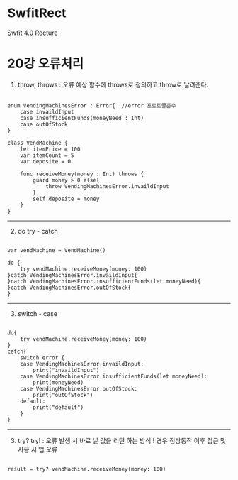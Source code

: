 # SwfitRect
Swfit 4.0 Recture

20강 오류처리
===========
1. throw, throws : 오류 예상 함수에 throws로 정의하고 throw로 날려준다.
<pre><code>
enum VendingMachinesError : Error{  //error 프로토콜준수
    case invaildInput
    case insufficientFunds(moneyNeed : Int)
    case outOfStock
}

class VendMachine {
    let itemPrice = 100
    var itemCount = 5
    var deposite = 0
    
    func receiveMoney(money : Int) throws {
        guard money > 0 else{
            throw VendingMachinesError.invaildInput
        }
        self.deposite = money
    }
}
</pre></code>
* * *
2. do try - catch
<pre><code>
var vendMachine = VendMachine()

do {
    try vendMachine.receiveMoney(money: 100)
}catch VendingMachinesError.invaildInput{
}catch VendingMachinesError.insufficientFunds(let moneyNeed){
}catch VendingMachinesError.outOfStock{
}
</pre></code>
* * *
3. switch - case
<pre><code>
do{
    try vendMachine.receiveMoney(money: 100)
}
catch{
    switch error {
    case VendingMachinesError.invaildInput:
        print("invaildInput")
    case VendingMachinesError.insufficientFunds(let moneyNeed):
        print(moneyNeed)
    case VendingMachinesError.outOfStock:
        print("outOfStock")
    default:
        print("default")
    }
}
</pre></code>
* * *
3. try? try! : 오류 발생 시 바로 닐 값을 리턴 하는 방식 ! 경우 정상동작 이후 접근 및 사용 시 앱 오류
<pre><code>
result = try? vendMachine.receiveMoney(money: 100)
</pre></code>
